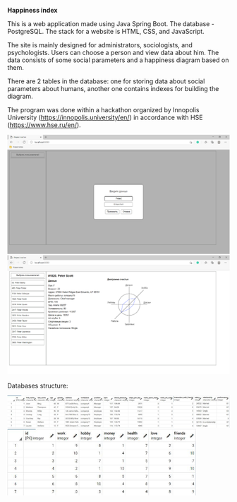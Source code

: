 **Happiness index**

This is a web application made using Java Spring Boot. The database - PostgreSQL. The stack for a website is HTML, CSS, and JavaScript.

The site is mainly designed for administrators, sociologists, and psychologists. Users can choose a person and view data about him. The data consists of some social parameters and a happiness diagram based on them.

There are 2 tables in the database: one for storing data about social parameters about humans, another one contains indexes for building the diagram.

The program was done within a hackathon organized by Innopolis University (https://innopolis.university/en/) in accordance with HSE (https://www.hse.ru/en/).

<img src="https://github.com/vladimirKa002/Happiness-Index/blob/master/Pictures/it_hack_1.PNG"/>
<img src="https://github.com/vladimirKa002/Happiness-Index/blob/master/Pictures/it_hack_2.PNG"/>

Databases structure:

<img src="https://github.com/vladimirKa002/Happiness-Index/blob/master/Pictures/it_hack_db1.png"/>
<img src="https://github.com/vladimirKa002/Happiness-Index/blob/master/Pictures/it_hack_db2.jpg" width="428" height="150"/>
